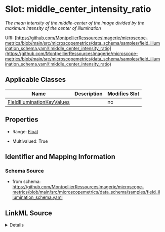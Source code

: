 # Slot: middle_center_intensity_ratio


_The mean intensity of the middle-center of the image  divided by the maximum intensity of the center of illumination_



URI: [https://github.com/MontpellierRessourcesImagerie/microscope-metrics/blob/main/src/microscopemetrics/data_schema/samples/field_illumination_schema.yaml/:middle_center_intensity_ratio](https://github.com/MontpellierRessourcesImagerie/microscope-metrics/blob/main/src/microscopemetrics/data_schema/samples/field_illumination_schema.yaml/:middle_center_intensity_ratio)



<!-- no inheritance hierarchy -->




## Applicable Classes

| Name | Description | Modifies Slot |
| --- | --- | --- |
[FieldIlluminationKeyValues](FieldIlluminationKeyValues.md) |  |  no  |







## Properties

* Range: [Float](Float.md)

* Multivalued: True





## Identifier and Mapping Information







### Schema Source


* from schema: https://github.com/MontpellierRessourcesImagerie/microscope-metrics/blob/main/src/microscopemetrics/data_schema/samples/field_illumination_schema.yaml




## LinkML Source

<details>
```yaml
name: middle_center_intensity_ratio
description: The mean intensity of the middle-center of the image  divided by the
  maximum intensity of the center of illumination
from_schema: https://github.com/MontpellierRessourcesImagerie/microscope-metrics/blob/main/src/microscopemetrics/data_schema/samples/field_illumination_schema.yaml
rank: 1000
multivalued: true
alias: middle_center_intensity_ratio
domain_of:
- FieldIlluminationKeyValues
range: float

```
</details>